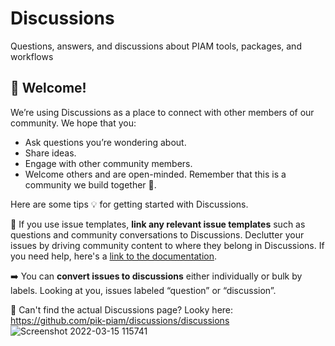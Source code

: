 # Discussions
Questions, answers, and discussions about PIAM tools, packages, and workflows


## 👋 Welcome!
  We’re using Discussions as a place to connect with other members of our community. We hope that you:
  * Ask questions you’re wondering about.
  * Share ideas.
  * Engage with other community members.
  * Welcome others and are open-minded. Remember that this is a community we
  build together 💪.

Here are some tips 💡 for getting started with Discussions.

  🔗 If you use issue templates, **link any relevant issue templates** such as questions and community conversations to Discussions. Declutter your issues by driving community content to where they belong in Discussions. If you need help, here's a [link to the documentation](https://docs.github.com/en/github/building-a-strong-community/configuring-issue-templates-for-your-repository#configuring-the-template-chooser).

  ➡️ You can **convert issues to discussions** either individually or bulk by labels. Looking at you, issues labeled “question” or “discussion”.
  
  👀 Can't find the actual Discussions page? Looky here: https://github.com/pik-piam/discussions/discussions
  ![Screenshot 2022-03-15 115741](https://user-images.githubusercontent.com/11047746/158363346-904f9a45-5898-48aa-93a2-b77f518d0c8a.png)

